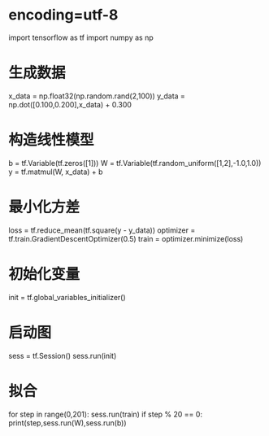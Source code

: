 # encoding=utf-8
import tensorflow as tf
import numpy as np

# 生成数据
x_data = np.float32(np.random.rand(2,100))
y_data = np.dot([0.100,0.200],x_data) + 0.300

# 构造线性模型
b = tf.Variable(tf.zeros([1]))
W = tf.Variable(tf.random_uniform([1,2],-1.0,1.0))
y = tf.matmul(W, x_data) + b

# 最小化方差
loss = tf.reduce_mean(tf.square(y - y_data))
optimizer = tf.train.GradientDescentOptimizer(0.5)
train = optimizer.minimize(loss)

# 初始化变量
init = tf.global_variables_initializer()

# 启动图
sess = tf.Session()
sess.run(init)

# 拟合
for step in range(0,201):
    sess.run(train)
    if step % 20 == 0:
        print(step,sess.run(W),sess.run(b))


